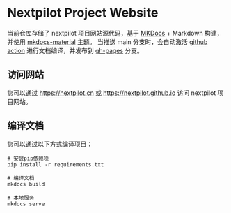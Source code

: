 # Nextpilot Project Website

 当前仓库存储了 nextpilot 项目网站源代码，基于 [MKDocs](https://www.mkdocs.org/) + Markdown 构建，并使用 [mkdocs-material](https://squidfunk.github.io/mkdocs-material/) 主题。 当推送 main 分支时，会自动激活 [github action](.github/workflows/build-page-docs.yml) 进行文档编译，并发布到 [gh-pages](https://github.com/nextpilot/nextpilot.github.io/tree/gh-pages) 分支。

## 访问网站

您可以通过 <https://nextpilot.cn> 或 <https://nextpilot.github.io> 访问 nextpilot 项目网站。

## 编译文档

您可以通过以下方式编译项目：

```shell
# 安装pip依赖项
pip install -r requirements.txt

# 编译文档
mkdocs build

# 本地服务
mkdocs serve
```
